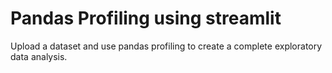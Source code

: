 # Pandas Profiling using streamlit

Upload a dataset and use pandas profiling to create a complete exploratory data analysis.

